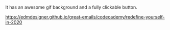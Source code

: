 It has an awesome gif background and a fully clickable button.

https://edmdesigner.github.io/great-emails/codecademy/redefine-yourself-in-2020